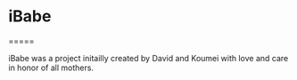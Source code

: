 <h1>iBabe</h1>
=====

iBabe was a project initailly created by David and Koumei with love and care in honor of all mothers. 
